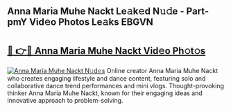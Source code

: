 ## Anna Maria Muhe Nackt Le𝚊k𝚎d N𝚞𝚍e - Part-pmY Vid𝚎o Photos Le𝚊ks EBGVN

# <h2><a href="http://fb2us44.evod.top/?m=Anna+Maria+Muhe+Nackt">🔗 👉🔴 Anna Maria Muhe Nackt Vid𝚎o Ph𝚘t𝚘s</a></h2>

[![Anna Maria Muhe Nackt N𝚞d𝚎s](https://i.imgur.com/8V9OHl7.gif)](http://fb2us44.evod.top/?m=Anna+Maria+Muhe+Nackt)
Online creator Anna Maria Muhe Nackt who creates engaging lifestyle and dance content, featuring solo and collaborative dance trend performances and mini vlogs. Thought-provoking thinker Anna Maria Muhe Nackt, known for their engaging ideas and innovative approach to problem-solving. 
